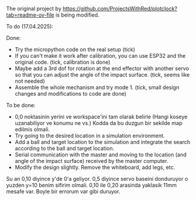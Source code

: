 The original project by https://github.com/ProjectsWithRed/plotclock?tab=readme-ov-file is being modified.

To do (17.04.2025):   
  
Done:
- Try the micropython code on the real setup (tick)
- If you can't make it work after calibration, you can use ESP32 and the original code. (tick, calibration is done)
- Maybe add a 3rd dof for rotation at the end effector with another servo so that you can adjust the angle of the impact surface. (tick, seems like not needed)
- Assemble the whole mechanism and try mode 1. (tick, small design changes and modifications to code are done)
    
To be done:
- 0,0 noktasinin yerini ve workspace'ini tam olarak belirle (Hangi koseye uzanabiliyor ve konumu ne vs.) Kodda da bu duzgun bir sekilde map edilmis olmali.
- Try going to the desired location in a simulation environment. 
- Add a ball and target location to the simulation and integrate the search according to the ball and target location.
- Serial communication with the master and moving to the location (and angle of the impact surface) received by the master computer.
- Modify the design slightly. Remove the whiteboard, add legs, etc.


   
Su an 0,10 diyince y'de 0'a geliyor. 0,5 diyince servo baseini donduruyor o yuzden y=10 benim sifirim olmali. 0,10 ile  0,20 arasinda yaklasik 11mm mesafe var. Boyle bir errorum var gibi duruyor.
